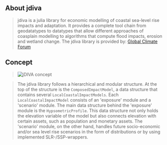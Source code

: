 ## About jdiva
>jdiva is a julia library for economic modelling of coastal sea-level rise impacts and adaptation. It provides a complete tool chain from geodatatypes to datatypes that allow different approaches of coasplain modelling to algorithms that compute flood impacts, erosion and wetland change. The jdiva library is provided by: [Global Climate Forum](https://globalclimateforum.org/)

## Concept
>![jDIVA concept](./templates/about/diva_concept.svg)

>The jdiva library follows a hierarchical and modular structure. At the top of the structure is the `ComposedImpactModel`, a data structure that contains several `LocalCoastalImpactModels`. Each `LocalCoastalImpactModel` consists of an 'exposure' module and a 'scenario' module. The main data structure behind the 'exposure' module is the `HypsometricProfile`. This data structure not only holds the elevation variable of the model but also connects elevation with certain assets, such as population and monetary assets. The 'scenario' module, on the other hand, handles future socio-economic and/or sea level rise scenarios in the form of distributions or by using implemented SLR-/SSP-wrappers.